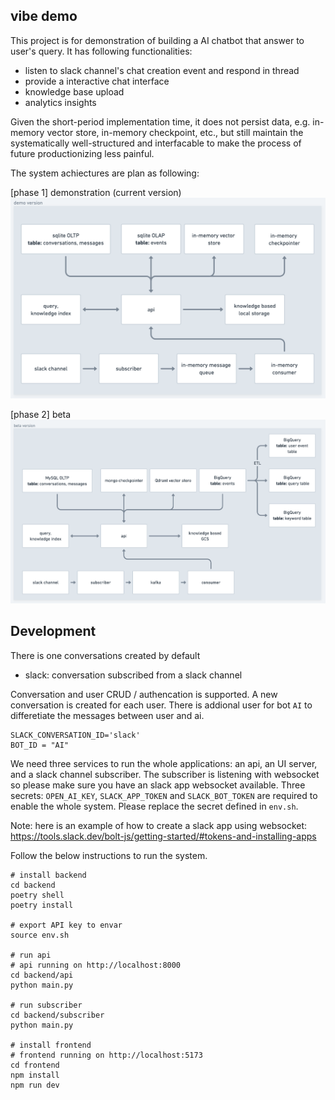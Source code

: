 ## vibe demo
This project is for demonstration of building a AI chatbot that answer to user's query. It has following functionalities:
- listen to slack channel's chat creation event and respond in thread
- provide a interactive chat interface
- knowledge base upload
- analytics insights

Given the short-period implementation time, it does not persist data, e.g. in-memory vector store, in-memory checkpoint, etc., but still maintain the systematically well-structured and interfacable to make the process of future productionizing less painful.

The system achiectures are plan as following:

[phase 1] demonstration (current version)
![demo](./system-demo.png)

[phase 2] beta
![beta](./system-beta.png)


## Development
There is one conversations created by default
- slack: conversation subscribed from a slack channel

Conversation and user CRUD / authencation is supported. A new conversation is created for each user. There is addional user for bot `AI` to differetiate the messages between user and ai.
```
SLACK_CONVERSATION_ID='slack'
BOT_ID = "AI"
```

We need three services to run the whole applications: an api, an UI server, and a slack channel subscriber. The subscriber is listening with websocket so please make sure you have an slack app websocket available. Three secrets: `OPEN_AI_KEY`, `SLACK_APP_TOKEN` and `SLACK_BOT_TOKEN` are required to enable the whole system. Please replace the secret defined in `env.sh`.

Note: here is an example of how to create a slack app using websocket: https://tools.slack.dev/bolt-js/getting-started/#tokens-and-installing-apps

Follow the below instructions to run the system.
```
# install backend
cd backend
poetry shell
poetry install

# export API key to envar
source env.sh

# run api
# api running on http://localhost:8000
cd backend/api
python main.py

# run subscriber
cd backend/subscriber
python main.py

# install frontend
# frontend running on http://localhost:5173
cd frontend
npm install
npm run dev
```
